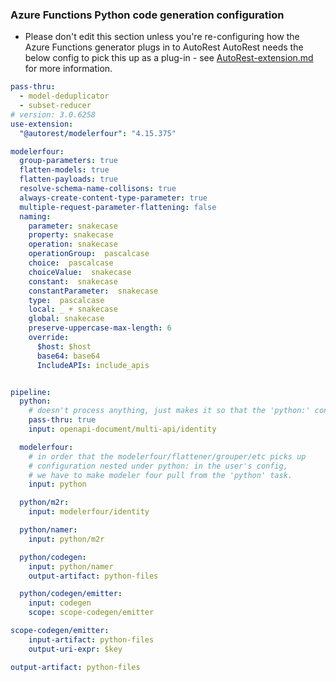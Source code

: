 
### Azure Functions Python code generation configuration
- Please don't edit this section unless you're re-configuring how the Azure Functions generator plugs in to AutoRest
AutoRest needs the below config to pick this up as a plug-in - 
see [AutoRest-extension.md](https://github.com/Azure/autorest/blob/master/docs/developer/architecture/AutoRest-extension.md) 
for more information.

```yaml
pass-thru:
  - model-deduplicator
  - subset-reducer
# version: 3.0.6258
use-extension:
  "@autorest/modelerfour": "4.15.375"

modelerfour:
  group-parameters: true
  flatten-models: true
  flatten-payloads: true
  resolve-schema-name-collisons: true
  always-create-content-type-parameter: true
  multiple-request-parameter-flattening: false
  naming:
    parameter: snakecase
    property: snakecase
    operation: snakecase
    operationGroup:  pascalcase
    choice:  pascalcase
    choiceValue:  snakecase
    constant:  snakecase
    constantParameter:  snakecase
    type:  pascalcase
    local: _ + snakecase
    global: snakecase
    preserve-uppercase-max-length: 6
    override:
      $host: $host
      base64: base64
      IncludeAPIs: include_apis


pipeline:
  python:
    # doesn't process anything, just makes it so that the 'python:' config section loads early.
    pass-thru: true
    input: openapi-document/multi-api/identity

  modelerfour:
    # in order that the modelerfour/flattener/grouper/etc picks up
    # configuration nested under python: in the user's config,
    # we have to make modeler four pull from the 'python' task.
    input: python

  python/m2r:
    input: modelerfour/identity

  python/namer:
    input: python/m2r

  python/codegen:
    input: python/namer
    output-artifact: python-files

  python/codegen/emitter:
    input: codegen
    scope: scope-codegen/emitter

scope-codegen/emitter:
    input-artifact: python-files
    output-uri-expr: $key

output-artifact: python-files
```